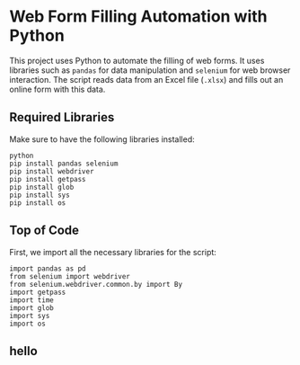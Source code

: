 # Web Form Filling Automation with Python

This project uses Python to automate the filling of web forms. It uses libraries such as `pandas` for data manipulation and `selenium` for web browser interaction. The script reads data from an Excel file (`.xlsx`) and fills out an online form with this data.

## Required Libraries

Make sure to have the following libraries installed:
    
    python
    pip install pandas selenium
    pip install webdriver
    pip install getpass
    pip install glob
    pip install sys
    pip install os

## Top of Code

First, we import all the necessary libraries for the script:

    import pandas as pd
    from selenium import webdriver
    from selenium.webdriver.common.by import By
    import getpass
    import time
    import glob
    import sys
    import os
## hello